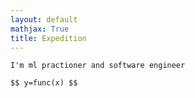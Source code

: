 ```yaml
---
layout: default
mathjax: True
title: Expedition
---
```

	I'm ml practioner and software engineer 

	$$ y=func(x) $$

